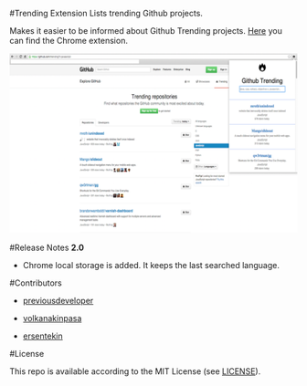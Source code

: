 #Trending Extension
Lists trending Github projects.

Makes it easier to be informed about Github Trending projects.
[Here](https://chrome.google.com/webstore/detail/github-trending-projects/mckfdhpcippjoljnpfnkjgjbmnnlelia) you can find the Chrome extension.


![Alt text](/images/general.png)

#Release Notes
**2.0**
* Chrome local storage is added. It keeps the last searched language.

#Contributors
* [previousdeveloper](https://github.com/previousdeveloper)

* [volkanakinpasa](https://github.com/volkanakinpasa)

* [ersentekin](https://github.com/ersentekin)

#License

This repo is available according to the MIT License (see [LICENSE](/LICENSE)).
